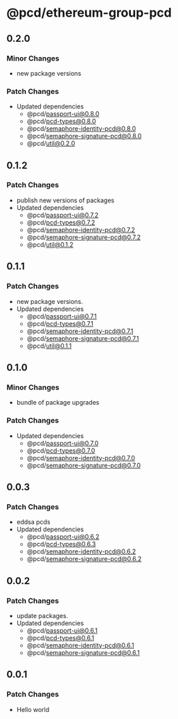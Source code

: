 # @pcd/ethereum-group-pcd

## 0.2.0

### Minor Changes

- new package versions

### Patch Changes

- Updated dependencies
  - @pcd/passport-ui@0.8.0
  - @pcd/pcd-types@0.8.0
  - @pcd/semaphore-identity-pcd@0.8.0
  - @pcd/semaphore-signature-pcd@0.8.0
  - @pcd/util@0.2.0

## 0.1.2

### Patch Changes

- publish new versions of packages
- Updated dependencies
  - @pcd/passport-ui@0.7.2
  - @pcd/pcd-types@0.7.2
  - @pcd/semaphore-identity-pcd@0.7.2
  - @pcd/semaphore-signature-pcd@0.7.2
  - @pcd/util@0.1.2

## 0.1.1

### Patch Changes

- new package versions.
- Updated dependencies
  - @pcd/passport-ui@0.7.1
  - @pcd/pcd-types@0.7.1
  - @pcd/semaphore-identity-pcd@0.7.1
  - @pcd/semaphore-signature-pcd@0.7.1
  - @pcd/util@0.1.1

## 0.1.0

### Minor Changes

- bundle of package upgrades

### Patch Changes

- Updated dependencies
  - @pcd/passport-ui@0.7.0
  - @pcd/pcd-types@0.7.0
  - @pcd/semaphore-identity-pcd@0.7.0
  - @pcd/semaphore-signature-pcd@0.7.0

## 0.0.3

### Patch Changes

- eddsa pcds
- Updated dependencies
  - @pcd/passport-ui@0.6.2
  - @pcd/pcd-types@0.6.3
  - @pcd/semaphore-identity-pcd@0.6.2
  - @pcd/semaphore-signature-pcd@0.6.2

## 0.0.2

### Patch Changes

- update packages.
- Updated dependencies
  - @pcd/passport-ui@0.6.1
  - @pcd/pcd-types@0.6.1
  - @pcd/semaphore-identity-pcd@0.6.1
  - @pcd/semaphore-signature-pcd@0.6.1

## 0.0.1

### Patch Changes

- Hello world
